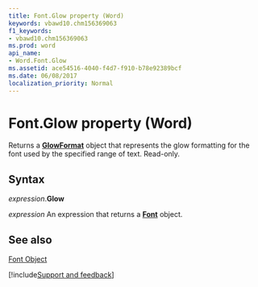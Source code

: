 ```yaml
---
title: Font.Glow property (Word)
keywords: vbawd10.chm156369063
f1_keywords:
- vbawd10.chm156369063
ms.prod: word
api_name:
- Word.Font.Glow
ms.assetid: ace54516-4040-f4d7-f910-b78e92389bcf
ms.date: 06/08/2017
localization_priority: Normal
---
```



# Font.Glow property (Word)

Returns a **[GlowFormat](Word.GlowFormat.md)** object that represents the glow formatting for the font used by the specified range of text. Read-only.


## Syntax

_expression_.**Glow**

 _expression_ An expression that returns a **[Font](Word.Font.md)** object.


## See also


[Font Object](Word.Font.md)

[!include[Support and feedback](~/includes/feedback-boilerplate.md)]